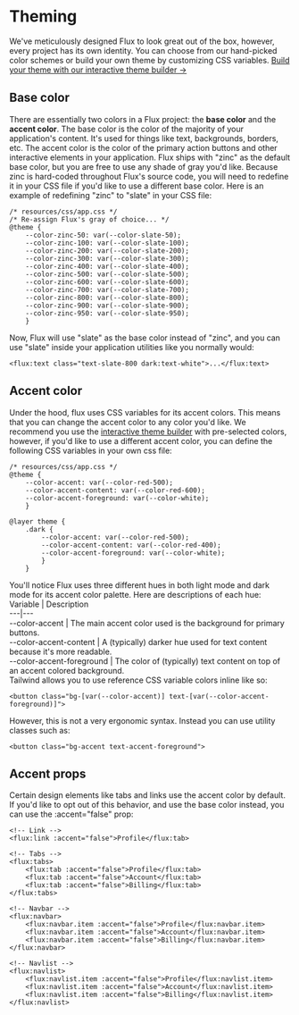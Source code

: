 #  Theming 
We've meticulously designed Flux to look great out of the box, however, every project has its own identity. You can choose from our hand-picked color schemes or build your own theme by customizing CSS variables.
[Build your theme with our interactive theme builder ->](https://fluxui.dev/themes)
##  Base color 
There are essentially two colors in a Flux project: the **base color** and the **accent color**.
The base color is the color of the majority of your application's content. It's used for things like text, backgrounds, borders, etc.
The accent color is the color of the primary action buttons and other interactive elements in your application.
Flux ships with \"zinc\" as the default base color, but you are free to use any shade of gray you'd like.
Because zinc is hard-coded throughout Flux's source code, you will need to redefine it in your CSS file if you'd like to use a different base color.
Here is an example of redefining \"zinc\" to \"slate\" in your CSS file:
 
```
/* resources/css/app.css */
/* Re-assign Flux's gray of choice... */
@theme { 
    --color-zinc-50: var(--color-slate-50); 
    --color-zinc-100: var(--color-slate-100); 
    --color-zinc-200: var(--color-slate-200); 
    --color-zinc-300: var(--color-slate-300); 
    --color-zinc-400: var(--color-slate-400); 
    --color-zinc-500: var(--color-slate-500); 
    --color-zinc-600: var(--color-slate-600); 
    --color-zinc-700: var(--color-slate-700); 
    --color-zinc-800: var(--color-slate-800); 
    --color-zinc-900: var(--color-slate-900); 
    --color-zinc-950: var(--color-slate-950);
    }
```

Now, Flux will use \"slate\" as the base color instead of \"zinc\", and you can use \"slate\" inside your application utilities like you normally would:
 
```
<flux:text class="text-slate-800 dark:text-white">...</flux:text>
```

##  Accent color 
Under the hood, flux uses CSS variables for its accent colors. This means that you can change the accent color to any color you'd like.
We recommend you use the [interactive theme builder](https://fluxui.dev/themes) with pre-selected colors, however, if you'd like to use a different accent color, you can define the following CSS variables in your own css file:
 
```
/* resources/css/app.css */
@theme {
    --color-accent: var(--color-red-500);  
    --color-accent-content: var(--color-red-600);  
    --color-accent-foreground: var(--color-white);
    }
    
@layer theme {  
    .dark {    
        --color-accent: var(--color-red-500);    
        --color-accent-content: var(--color-red-400);    
        --color-accent-foreground: var(--color-white);  
        }
    }
```

You'll notice Flux uses three different hues in both light mode and dark mode for its accent color palette. Here are descriptions of each hue:
Variable |  Description  
---|---  
--color-accent |  The main accent color used is the background for primary buttons.   
--color-accent-content |  A (typically) darker hue used for text content because it's more readable.   
--color-accent-foreground |  The color of (typically) text content on top of an accent colored background.   
Tailwind allows you to use reference CSS variable colors inline like so:
 
```
<button class="bg-[var(--color-accent)] text-[var(--color-accent-foreground)]">
```

However, this is not a very ergonomic syntax. Instead you can use utility classes such as:
 
```
<button class="bg-accent text-accent-foreground">
```

##  Accent props 
Certain design elements like tabs and links use the accent color by default. If you'd like to opt out of this behavior, and use the base color instead, you can use the :accent=\"false\" prop:
 
```
<!-- Link -->
<flux:link :accent="false">Profile</flux:tab>

<!-- Tabs -->
<flux:tabs>
    <flux:tab :accent="false">Profile</flux:tab>
    <flux:tab :accent="false">Account</flux:tab>
    <flux:tab :accent="false">Billing</flux:tab>
</flux:tabs>

<!-- Navbar -->
<flux:navbar>
    <flux:navbar.item :accent="false">Profile</flux:navbar.item>
    <flux:navbar.item :accent="false">Account</flux:navbar.item>
    <flux:navbar.item :accent="false">Billing</flux:navbar.item>
</flux:navbar>

<!-- Navlist -->
<flux:navlist>
    <flux:navlist.item :accent="false">Profile</flux:navlist.item>
    <flux:navlist.item :accent="false">Account</flux:navlist.item>
    <flux:navlist.item :accent="false">Billing</flux:navlist.item>
</flux:navlist>
```

